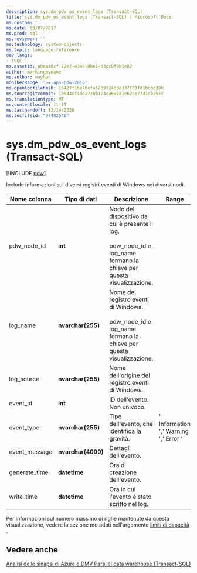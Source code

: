 ```yaml
---
description: sys.dm_pdw_os_event_logs (Transact-SQL)
title: sys.dm_pdw_os_event_logs (Transact-SQL) | Microsoft Docs
ms.custom: ''
ms.date: 03/07/2017
ms.prod: sql
ms.reviewer: ''
ms.technology: system-objects
ms.topic: language-reference
dev_langs:
- TSQL
ms.assetid: a0daa8cf-72e2-4349-8be1-d3cc0f9b1e02
author: markingmyname
ms.author: maghan
monikerRange: '>= aps-pdw-2016'
ms.openlocfilehash: 15427f1be76cfa52b9124dde337f01fd1bcbd28b
ms.sourcegitcommit: 1a544cf4dd2720b124c3697d1e62ae7741db757c
ms.translationtype: MT
ms.contentlocale: it-IT
ms.lasthandoff: 12/14/2020
ms.locfileid: "97482540"
---
```

# <a name="sysdm_pdw_os_event_logs-transact-sql"></a>sys.dm_pdw_os_event_logs (Transact-SQL)
[!INCLUDE [pdw](../../includes/applies-to-version/pdw.md)]

  Include informazioni sui diversi registri eventi di Windows nei diversi nodi.  
  
|Nome colonna|Tipo di dati|Descrizione|Range|  
|-----------------|---------------|-----------------|-----------|  
|pdw_node_id|**int**|Nodo del dispositivo da cui è presente il log.<br /><br /> pdw_node_id e log_name formano la chiave per questa visualizzazione.||  
|log_name|**nvarchar(255)**|Nome del registro eventi di Windows.<br /><br /> pdw_node_id e log_name formano la chiave per questa visualizzazione.||  
|log_source|**nvarchar(255)**|Nome dell'origine del registro eventi di Windows.||  
|event_id|**int**|ID dell'evento. Non univoco.||  
|event_type|**nvarchar(255)**|Tipo dell'evento, che identifica la gravità.|' Information ',' Warning ',' Error '|  
|event_message|**nvarchar(4000)**|Dettagli dell'evento.||  
|generate_time|**datetime**|Ora di creazione dell'evento.||  
|write_time|**datetime**|Ora in cui l'evento è stato scritto nel log.||  
  
 Per informazioni sul numero massimo di righe mantenute da questa visualizzazione, vedere la sezione metadati nell'argomento [limiti di capacità](/azure/sql-data-warehouse/sql-data-warehouse-service-capacity-limits#metadata) . 
  
## <a name="see-also"></a>Vedere anche  
 [Analisi delle sinapsi di Azure e DMV Parallel data warehouse &#40;Transact-SQL&#41;](../../relational-databases/system-dynamic-management-views/sql-and-parallel-data-warehouse-dynamic-management-views.md)  
  
  
